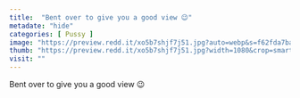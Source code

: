 ```yaml
---
title:  "Bent over to give you a good view 😉"
metadate: "hide"
categories: [ Pussy ]
image: "https://preview.redd.it/xo5b7shjf7j51.jpg?auto=webp&s=f62fda7ba2966e80080e34b3844524bf247829a4"
thumb: "https://preview.redd.it/xo5b7shjf7j51.jpg?width=1080&crop=smart&auto=webp&s=c95387244d63945091857769e90330dd987e2a81"
visit: ""
---
```

Bent over to give you a good view 😉
